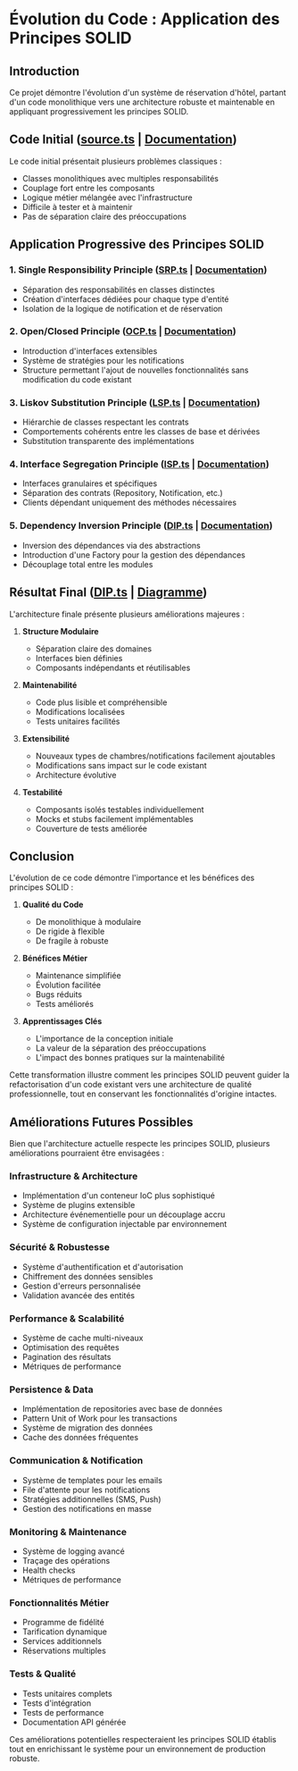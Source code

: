 # Évolution du Code : Application des Principes SOLID

## Introduction

Ce projet démontre l'évolution d'un système de réservation d'hôtel, partant d'un code monolithique vers une architecture robuste et maintenable en appliquant progressivement les principes SOLID.

## Code Initial ([source.ts](./source.ts) | [Documentation](./source.md))

Le code initial présentait plusieurs problèmes classiques :

-   Classes monolithiques avec multiples responsabilités
-   Couplage fort entre les composants
-   Logique métier mélangée avec l'infrastructure
-   Difficile à tester et à maintenir
-   Pas de séparation claire des préoccupations

## Application Progressive des Principes SOLID

### 1. Single Responsibility Principle ([SRP.ts](./SRP.ts) | [Documentation](./SRP.md))

-   Séparation des responsabilités en classes distinctes
-   Création d'interfaces dédiées pour chaque type d'entité
-   Isolation de la logique de notification et de réservation

### 2. Open/Closed Principle ([OCP.ts](./OCP.ts) | [Documentation](./OCP.md))

-   Introduction d'interfaces extensibles
-   Système de stratégies pour les notifications
-   Structure permettant l'ajout de nouvelles fonctionnalités sans modification du code existant

### 3. Liskov Substitution Principle ([LSP.ts](./LSP.ts) | [Documentation](./LSP.md))

-   Hiérarchie de classes respectant les contrats
-   Comportements cohérents entre les classes de base et dérivées
-   Substitution transparente des implémentations

### 4. Interface Segregation Principle ([ISP.ts](./ISP.ts) | [Documentation](./ISP.md))

-   Interfaces granulaires et spécifiques
-   Séparation des contrats (Repository, Notification, etc.)
-   Clients dépendant uniquement des méthodes nécessaires

### 5. Dependency Inversion Principle ([DIP.ts](./DIP.ts) | [Documentation](./DIP.md))

-   Inversion des dépendances via des abstractions
-   Introduction d'une Factory pour la gestion des dépendances
-   Découplage total entre les modules

## Résultat Final ([DIP.ts](./DIP.ts) | [Diagramme](./final.mermaid))

L'architecture finale présente plusieurs améliorations majeures :

1. **Structure Modulaire**

    - Séparation claire des domaines
    - Interfaces bien définies
    - Composants indépendants et réutilisables

2. **Maintenabilité**

    - Code plus lisible et compréhensible
    - Modifications localisées
    - Tests unitaires facilités

3. **Extensibilité**

    - Nouveaux types de chambres/notifications facilement ajoutables
    - Modifications sans impact sur le code existant
    - Architecture évolutive

4. **Testabilité**
    - Composants isolés testables individuellement
    - Mocks et stubs facilement implémentables
    - Couverture de tests améliorée

## Conclusion

L'évolution de ce code démontre l'importance et les bénéfices des principes SOLID :

1. **Qualité du Code**

    - De monolithique à modulaire
    - De rigide à flexible
    - De fragile à robuste

2. **Bénéfices Métier**

    - Maintenance simplifiée
    - Évolution facilitée
    - Bugs réduits
    - Tests améliorés

3. **Apprentissages Clés**
    - L'importance de la conception initiale
    - La valeur de la séparation des préoccupations
    - L'impact des bonnes pratiques sur la maintenabilité

Cette transformation illustre comment les principes SOLID peuvent guider la refactorisation d'un code existant vers une architecture de qualité professionnelle, tout en conservant les fonctionnalités d'origine intactes.

## Améliorations Futures Possibles

Bien que l'architecture actuelle respecte les principes SOLID, plusieurs améliorations pourraient être envisagées :

### Infrastructure & Architecture

-   Implémentation d'un conteneur IoC plus sophistiqué
-   Système de plugins extensible
-   Architecture événementielle pour un découplage accru
-   Système de configuration injectable par environnement

### Sécurité & Robustesse

-   Système d'authentification et d'autorisation
-   Chiffrement des données sensibles
-   Gestion d'erreurs personnalisée
-   Validation avancée des entités

### Performance & Scalabilité

-   Système de cache multi-niveaux
-   Optimisation des requêtes
-   Pagination des résultats
-   Métriques de performance

### Persistence & Data

-   Implémentation de repositories avec base de données
-   Pattern Unit of Work pour les transactions
-   Système de migration des données
-   Cache des données fréquentes

### Communication & Notification

-   Système de templates pour les emails
-   File d'attente pour les notifications
-   Stratégies additionnelles (SMS, Push)
-   Gestion des notifications en masse

### Monitoring & Maintenance

-   Système de logging avancé
-   Traçage des opérations
-   Health checks
-   Métriques de performance

### Fonctionnalités Métier

-   Programme de fidélité
-   Tarification dynamique
-   Services additionnels
-   Réservations multiples

### Tests & Qualité

-   Tests unitaires complets
-   Tests d'intégration
-   Tests de performance
-   Documentation API générée

Ces améliorations potentielles respecteraient les principes SOLID établis tout en enrichissant le système pour un environnement de production robuste.

